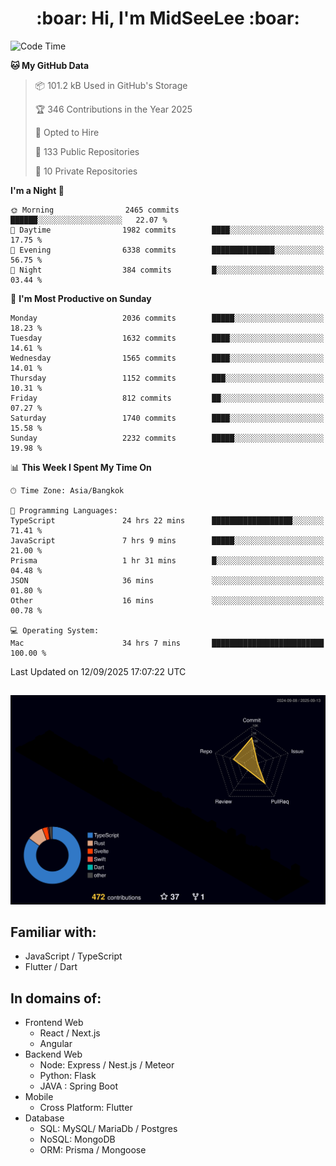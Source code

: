 <h1 align="center"> :boar: Hi, I'm MidSeeLee :boar:</h1>
 
<!--START_SECTION:waka-->
![Code Time](http://img.shields.io/badge/Code%20Time-3%2C420%20hrs%2040%20mins-blue)

**🐱 My GitHub Data** 

> 📦 101.2 kB Used in GitHub's Storage 
 > 
> 🏆 346 Contributions in the Year 2025
 > 
> 💼 Opted to Hire
 > 
> 📜 133 Public Repositories 
 > 
> 🔑 10 Private Repositories 
 > 
**I'm a Night 🦉** 

```text
🌞 Morning                2465 commits        ██████░░░░░░░░░░░░░░░░░░░   22.07 % 
🌆 Daytime                1982 commits        ████░░░░░░░░░░░░░░░░░░░░░   17.75 % 
🌃 Evening                6338 commits        ██████████████░░░░░░░░░░░   56.75 % 
🌙 Night                  384 commits         █░░░░░░░░░░░░░░░░░░░░░░░░   03.44 % 
```
📅 **I'm Most Productive on Sunday** 

```text
Monday                   2036 commits        █████░░░░░░░░░░░░░░░░░░░░   18.23 % 
Tuesday                  1632 commits        ████░░░░░░░░░░░░░░░░░░░░░   14.61 % 
Wednesday                1565 commits        ████░░░░░░░░░░░░░░░░░░░░░   14.01 % 
Thursday                 1152 commits        ███░░░░░░░░░░░░░░░░░░░░░░   10.31 % 
Friday                   812 commits         ██░░░░░░░░░░░░░░░░░░░░░░░   07.27 % 
Saturday                 1740 commits        ████░░░░░░░░░░░░░░░░░░░░░   15.58 % 
Sunday                   2232 commits        █████░░░░░░░░░░░░░░░░░░░░   19.98 % 
```


📊 **This Week I Spent My Time On** 

```text
🕑︎ Time Zone: Asia/Bangkok

💬 Programming Languages: 
TypeScript               24 hrs 22 mins      ██████████████████░░░░░░░   71.41 % 
JavaScript               7 hrs 9 mins        █████░░░░░░░░░░░░░░░░░░░░   21.00 % 
Prisma                   1 hr 31 mins        █░░░░░░░░░░░░░░░░░░░░░░░░   04.48 % 
JSON                     36 mins             ░░░░░░░░░░░░░░░░░░░░░░░░░   01.80 % 
Other                    16 mins             ░░░░░░░░░░░░░░░░░░░░░░░░░   00.78 % 

💻 Operating System: 
Mac                      34 hrs 7 mins       █████████████████████████   100.00 % 
```


 Last Updated on 12/09/2025 17:07:22 UTC
<!--END_SECTION:waka-->

##

![](./profile-3d-contrib/profile-night-rainbow.svg)

## Familiar with:
- JavaScript / TypeScript
- Flutter / Dart

## In domains of:
- Frontend Web
  - React / Next.js
  - Angular
- Backend Web
  - Node: Express / Nest.js / Meteor
  - Python: Flask
  - JAVA : Spring Boot
- Mobile
  - Cross Platform: Flutter
- Database
  - SQL: MySQL/ MariaDb / Postgres
  - NoSQL: MongoDB
  - ORM: Prisma / Mongoose
